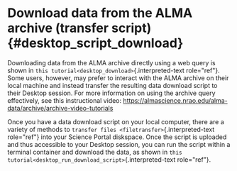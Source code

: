 # Download data from the ALMA archive (transfer script) {#desktop_script_download}

Downloading data from the ALMA archive directly using a web query is
shown in `this tutorial<desktop_download>`{.interpreted-text
role="ref"}. Some users, however, may prefer to interact with the ALMA
archive on their local machine and instead transfer the resulting data
download script to their Desktop session. For more information on using
the archive query effectively, see this instructional video:
<https://almascience.nrao.edu/alma-data/archive/archive-video-tutorials>

Once you have a data download script on your local computer, there are a
variety of methods to `transfer files <filetransfer>`{.interpreted-text
role="ref"} into your Science Portal diskspace. Once the script is
uploaded and thus accessible to your Desktop session, you can run the
script within a terminal container and download the data, as shown in
`this tutorial<desktop_run_download_script>`{.interpreted-text
role="ref"}.
